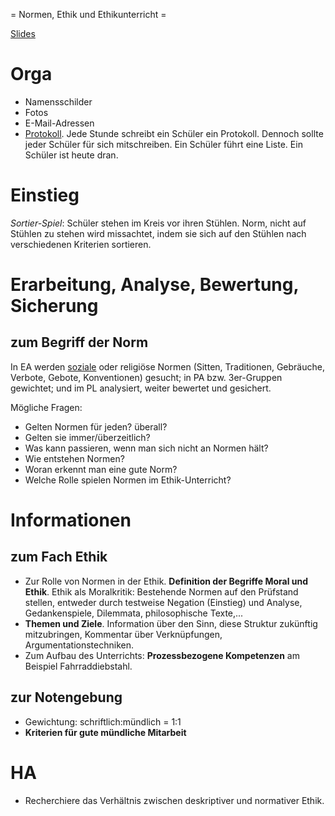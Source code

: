 = Normen, Ethik und Ethikunterricht =

[Slides](http://xcosx.de/mgb/keineph-slides/ethik-slides/Normen_Ethik_und_Ethikunterricht.html)

# Orga

- Namensschilder
- Fotos
- E-Mail-Adressen
- [Protokoll](protokoll.md). Jede Stunde schreibt ein Schüler ein Protokoll. Dennoch sollte jeder Schüler für sich mitschreiben. Ein Schüler führt eine Liste. Ein Schüler ist heute dran.

# Einstieg

_Sortier-Spiel_: Schüler stehen im Kreis vor ihren Stühlen. Norm, nicht auf Stühlen zu stehen wird missachtet, indem sie sich auf den Stühlen nach verschiedenen Kriterien sortieren.

# Erarbeitung, Analyse, Bewertung, Sicherung

## zum Begriff der Norm

In EA werden [soziale](https://de.wikipedia.org/wiki/Soziale_Norm) oder religiöse Normen (Sitten, Traditionen, Gebräuche, Verbote, Gebote, Konventionen) gesucht; in PA bzw. 3er-Gruppen gewichtet; und im PL analysiert, weiter bewertet und gesichert.

Mögliche Fragen:

- Gelten Normen für jeden? überall?
- Gelten sie immer/überzeitlich?
- Was kann passieren, wenn man sich nicht an Normen hält?
- Wie entstehen Normen?
- Woran erkennt man eine gute Norm?
- Welche Rolle spielen Normen im Ethik-Unterricht?

# Informationen

## zum Fach Ethik

- Zur Rolle von Normen in der Ethik. **Definition der Begriffe Moral und Ethik**. Ethik als Moralkritik: Bestehende Normen auf den Prüfstand stellen, entweder durch testweise Negation (Einstieg) und Analyse, Gedankenspiele, Dilemmata, philosophische Texte,...
- **Themen und Ziele**. Information über den Sinn, diese Struktur zukünftig mitzubringen, Kommentar über Verknüpfungen, Argumentationstechniken.
- Zum Aufbau des Unterrichts: **Prozessbezogene Kompetenzen** am Beispiel Fahrraddiebstahl.

## zur Notengebung

- Gewichtung: schriftlich:mündlich = 1:1
- **Kriterien für gute mündliche Mitarbeit**

# HA

* Recherchiere das Verhältnis zwischen deskriptiver und normativer Ethik.
